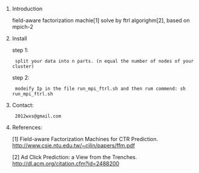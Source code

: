 1. Introduction

    field-aware factorization machie[1] solve by ftrl algorighm[2], based on mpich-2

2. Install

    step 1:

        split your data into n parts. (n equal the number of nodes of your cluster)

    step 2:

        modeify Ip in the file run_mpi_ftrl.sh and then rum commend: sh run_mpi_ftrl.sh

3. Contact:

        2012wxs@gmail.com

4. References:

    [1] Field-aware Factorization Machines for CTR Prediction. http://www.csie.ntu.edu.tw/~cjlin/papers/ffm.pdf

    [2] Ad Click Prediction: a View from the Trenches. http://dl.acm.org/citation.cfm?id=2488200
